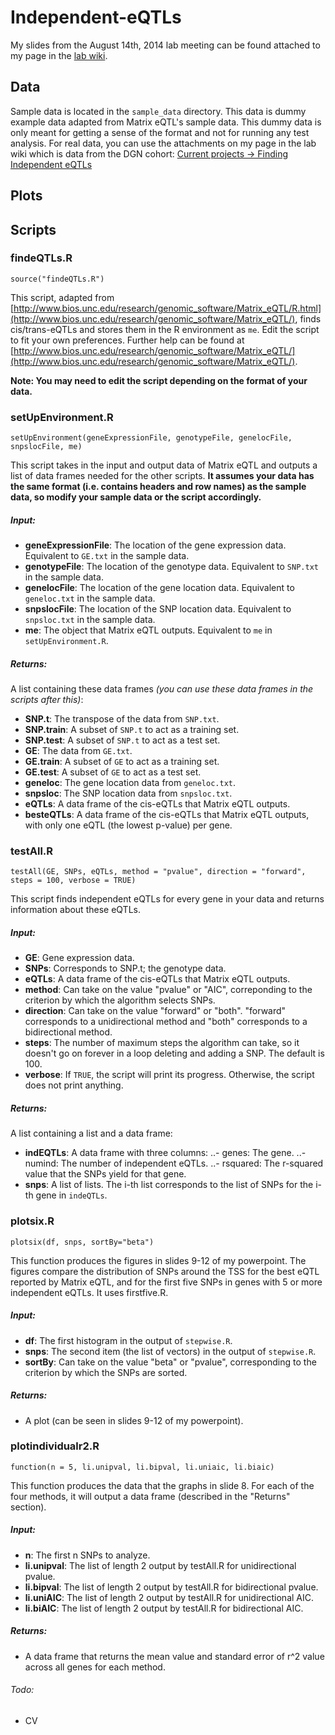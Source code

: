 Independent-eQTLs
=================

My slides from the August 14th, 2014 lab meeting can be found attached to my page in the [lab wiki](https://medwiki.stanford.edu/display/montgomerylab/Finding+Independent+eQTLs).

## Data ##
Sample data is located in the `sample_data` directory. This data is dummy example data adapted from Matrix eQTL's sample data. This dummy data is only meant for getting a sense of the format and not for running any test analysis. For real data, you can use the attachments on my page in the lab wiki which is data from the DGN cohort: [Current projects -> Finding Independent eQTLs](https://medwiki.stanford.edu/display/montgomerylab/Finding+Independent+eQTLs)

## Plots ##

## Scripts ##

### findeQTLs.R ###
```
source("findeQTLs.R")
```
This script, adapted from [http://www.bios.unc.edu/research/genomic_software/Matrix_eQTL/R.html](http://www.bios.unc.edu/research/genomic_software/Matrix_eQTL/), finds cis/trans-eQTLs and stores them in the R environment as `me`. Edit the script to fit your own preferences. Further help can be found at [http://www.bios.unc.edu/research/genomic_software/Matrix_eQTL/](http://www.bios.unc.edu/research/genomic_software/Matrix_eQTL/).

**Note: You may need to edit the script depending on the format of your data.**

### setUpEnvironment.R ###
```
setUpEnvironment(geneExpressionFile, genotypeFile, genelocFile, snpslocFile, me)
```
This script takes in the input and output data of Matrix eQTL and outputs a list of data frames needed for the other scripts. **It assumes your data has the same format (i.e. contains headers and row names) as the sample data, so modify your sample data or the script accordingly.**

##### Input: ######
- **geneExpressionFile**: The location of the gene expression data. Equivalent to `GE.txt` in the sample data.
- **genotypeFile**: The location of the genotype data. Equivalent to `SNP.txt` in the sample data.
- **genelocFile**: The location of the gene location data. Equivalent to `geneloc.txt` in the sample data.
- **snpslocFile**: The location of the SNP location data. Equivalent to `snpsloc.txt` in the sample data.
- **me**: The object that Matrix eQTL outputs. Equivalent to `me` in `setUpEnvironment.R`.

##### Returns: #####
A list containing these data frames *(you can use these data frames in the scripts after this)*:
- **SNP.t**: The transpose of the data from `SNP.txt`.
- **SNP.train**: A subset of `SNP.t` to act as a training set.
- **SNP.test**: A subset of `SNP.t` to act as a test set.
- **GE**: The data from `GE.txt`.
- **GE.train**: A subset of `GE` to act as a training set.
- **GE.test**: A subset of `GE` to act as a test set.
- **geneloc**: The gene location data from `geneloc.txt`.
- **snpsloc**: The SNP location data from `snpsloc.txt`.
- **eQTLs**: A data frame of the cis-eQTLs that Matrix eQTL outputs.
- **besteQTLs**: A data frame of the cis-eQTLs that Matrix eQTL outputs, with only one eQTL (the lowest p-value) per gene.

### testAll.R ###
```
testAll(GE, SNPs, eQTLs, method = "pvalue", direction = "forward", steps = 100, verbose = TRUE)
```
This script finds independent eQTLs for every gene in your data and returns information about these eQTLs.

##### Input: #####
- **GE**: Gene expression data.
- **SNPs**: Corresponds to SNP.t; the genotype data.
- **eQTLs**: A data frame of the cis-eQTLs that Matrix eQTL outputs. 
- **method**: Can take on the value "pvalue" or "AIC", correponding to the criterion by which the algorithm selects SNPs.
- **direction**: Can take on the value "forward" or "both". "forward" corresponds to a unidirectional method and "both" corresponds to a bidirectional method. 
- **steps**: The number of maximum steps the algorithm can take, so it doesn't go on forever in a loop deleting and adding a SNP. The default is 100.
- **verbose**: If `TRUE`, the script will print its progress. Otherwise, the script does not print anything.

##### Returns: #####
A list containing a list and a data frame:
- **indEQTLs**: A data frame with three columns:
..- genes: The gene.
..- numind: The number of independent eQTLs.
..- rsquared: The r-squared value that the SNPs yield for that gene.
- **snps**: A list of lists. The i-th list corresponds to the list of SNPs for the i-th gene in `indeQTLs`.

### plotsix.R ###
```
plotsix(df, snps, sortBy="beta")
```
This function produces the figures in slides 9-12 of my powerpoint. The figures compare the distribution of SNPs around the TSS for the best eQTL reported by Matrix eQTL, and for the first five SNPs in genes with 5 or more independent eQTLs. It uses firstfive.R. 

##### Input: #####
- **df**: The first histogram in the output of `stepwise.R`.
- **snps**: The second item (the list of vectors) in the output of `stepwise.R`.
- **sortBy**: Can take on the value "beta" or "pvalue", corresponding to the criterion by which the SNPs are sorted.

##### Returns: #####
- A plot (can be seen in slides 9-12 of my powerpoint).

### plotindividualr2.R ###
```
function(n = 5, li.unipval, li.bipval, li.uniaic, li.biaic)
```
This function produces the data that the graphs in slide 8. For each of the four methods, it will output a data frame (described in the "Returns" section).
##### Input: ######
- **n**: The first n SNPs to analyze.
- **li.unipval**: The list of length 2 output by testAll.R for unidirectional pvalue.
- **li.bipval**: The list of length 2 output by testAll.R for bidirectional pvalue.
- **li.uniAIC**: The list of length 2 output by testAll.R for unidirectional AIC.
- **li.biAIC**: The list of length 2 output by testAll.R for bidirectional AIC.

##### Returns: #####
- A data frame that returns the mean value and standard error of r^2 value across all genes for each method.

###### Todo: ######
- CV
